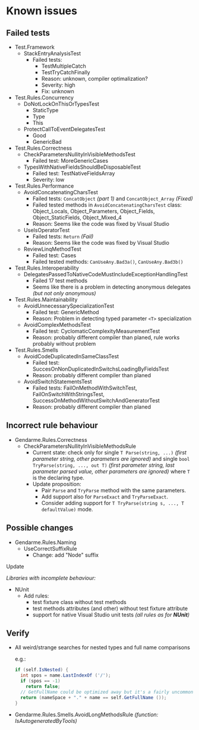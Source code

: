 Known issues
============

Failed tests
------------

* Test.Framework
  * StackEntryAnalysisTest
    * Failed tests:
        * TestMultipleCatch
        * TestTryCatchFinally
      * Reason: unknown, compiler optimalization?
      * Severity: high
      * Fix: unknown
* Test.Rules.Concurrency
  * DoNotLockOnThisOrTypesTest
    * StaticType
    * Type
    * This
  * ProtectCallToEventDelegatesTest
    * Good
    * GenericBad
* Test.Rules.Correctness
  * CheckParametersNullityInVisibleMethodsTest
    * Failed test: MoreGenericCases
  * TypesWithNativeFieldsShouldBeDisposableTest
    * Failed test: TestNativeFieldsArray
    * Severity: low
* Test.Rules.Performance
  * AvoidConcatenatingCharsTest
    * Failed tests: `ConcatObject` _(part 1)_ and `ConcatObject_Array` _(Fixed)_
    * Failed tested methods in `AvoidConcatenatingCharsTest` class: Object_Locals, Object_Parameters, Object_Fields, Object_StaticFields, Object_Mixed_4
    * Reason: Seems like the code was fixed by Visual Studio
  * UseIsOperatorTest
    * Failed tests: `Return` _(Fail)_
    * Reason: Seems like the code was fixed by Visual Studio
  * ReviewLinqMethodTest
    * Failed test: Cases
    * Failed tested methods: `CanUseAny.Bad3a()`, `CanUseAny.Bad3b()`
* Test.Rules.Interoperability
  * DelegatesPassedToNativeCodeMustIncludeExceptionHandlingTest
    * Failed 17 test methods
    * Seems like there is a problem in detecting anonymous delegates _(but not only anonymous)_
* Test.Rules.Maintainability
  * AvoidUnnecessarySpecializationTest
    * Failed test: GenericMethod
    * Reason: Problem in detecting typed parameter `<T>` specialization
  * AvoidComplexMethodsTest
    * Failed test: CyclomaticComplexityMeasurementTest
    * Reason: probably different compiler than planed, rule works probably without problem
* Test.Rules.Smells
  * AvoidCodeDuplicatedInSameClassTest
    * Failed test: SuccesOnNonDuplicatedInSwitchsLoadingByFieldsTest
    * Reason: probably different compiler than planed
  * AvoidSwitchStatementsTest
    * Failed tests: FailOnMethodWithSwitchTest, FailOnSwitchWithStringsTest, SuccessOnMethodWithoutSwitchAndGeneratorTest
    * Reason: probably different compiler than planed



## Incorrect rule behaviour

* Gendarme.Rules.Correctness
  * CheckParametersNullityInVisibleMethodsRule
    * Current state: check only for single `T Parse(string, ...)` *(first parameter string, other parameters are ignored)* and single `bool TryParse(string, ..., out T)` *(first parameter string, last parameter parsed value, other parameters are ignored)* where `T` is the declaring type.
    * Update proposition:
      * Pair `Parse` and `TryParse` method with the same parameters.
      * Add support also for `ParseExact` and `TryParseExact`.
      * Consider adding support for `T TryParse(string s, ..., T defaultValue)` mode.

## Possible changes

* Gendarme.Rules.Naming
  * UseCorrectSuffixRule
    * Change: add "Node" suffix

Update

*Libraries with incomplete behaviour:*

* NUnit
  * Add rules:
    * test fixture class without test methods
    * test methods attributes (and other) without test fixture attribute
    * support for native Visual Studio unit tests _(all rules as for **NUnit**)_

## Verify

* All weird/strange searches for nested types and full name comparisons

  e.g.:

  ```C#
  if (self.IsNested) {
    int spos = name.LastIndexOf ('/');
    if (spos == -1)
      return false;
    // GetFullName could be optimized away but it's a fairly uncommon case
    return (nameSpace + "." + name == self.GetFullName ());
  }
  ```

* Gendarme.Rules.Smells.AvoidLongMethodsRule _(function: IsAutogeneratedByTools)_

